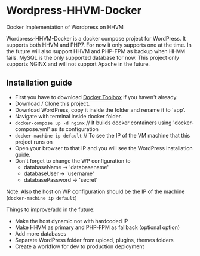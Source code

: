 # Wordpress-HHVM-Docker
Docker Implementation of Wordpress on HHVM

Wordpress-HHVM-Docker is a docker compose project for WordPress. It supports both HHVM and PHP7. For now it only supports one at the time. In the future will also support HHVM and PHP-FPM as backup when HHVM fails. MySQL is the only supported database for now. This project only supports NGINX and will not support Apache in the future.

## Installation guide

  - First you have to download [Docker Toolbox](https://www.docker.com/products/overview#/docker_toolbox) if you haven't already.
  - Download / Clone this project.
  - Download WordPress, copy it inside the folder and rename it to 'app'.
  - Navigate with terminal inside docker folder.
  - `docker-compose up -d nginx` // It builds docker containers using 'docker-compose.yml' as its configuration
  - `docker-machine ip default`  // To see the IP of the VM machine that this project runs on
  - Open your browser to that IP and you will see the WordPress installation guide.
  - Don't forget to change the WP configuration to
     - databaseName -> 'databasename'
     - databaseUser -> 'username'
     - databasePassword -> 'secret'

Note: Also the host on WP configuration should be the IP of the machine (`docker-machine ip default`)

Things to improve/add in the future:
  - Make the host dynamic not with hardcoded IP
  - Make HHVM as primary and PHP-FPM as fallback (optional option)
  - Add more databases
  - Separate WordPress folder from upload, plugins, themes folders
  - Create a workflow for dev to production deployment
